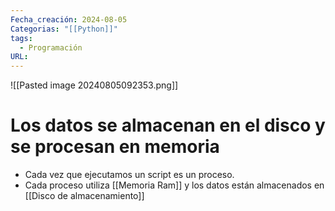 ```yaml
---
Fecha_creación: 2024-08-05
Categorias: "[[Python]]"
tags:
  - Programación
URL:
---
```



![[Pasted image 20240805092353.png]]

# Los datos se almacenan en el disco y se procesan en memoria

- Cada vez que ejecutamos un script es un proceso. 
- Cada proceso utiliza [[Memoria Ram]]  y los datos están almacenados en [[Disco de almacenamiento]]